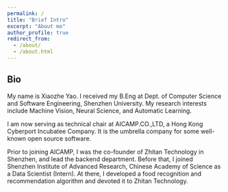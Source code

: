 ```yaml
---
permalink: /
title: "Brief Intro"
excerpt: "About me"
author_profile: true
redirect_from: 
  - /about/
  - /about.html
---
```


## Bio

My name is Xiaozhe Yao. I received my B.Eng at Dept. of Computer Science and Software Engineering, Shenzhen University. My research interests include Machine Vision, Neural Science, and Automatic Learning.

I am now serving as technical chair at AICAMP.CO.,LTD, a Hong Kong Cyberport Incubatee Company. It is the umbrella company for some well-known open source software.

Prior to joining AICAMP, I was the co-founder of Zhitan Technology in Shenzhen, and lead the backend department. Before that, I joined Shenzhen Institute of Advanced Research, Chinese Academy of Science as a Data Scientist (Intern). At there, I developed a food recognition and recommendation algorithm and devoted it to Zhitan Technology.